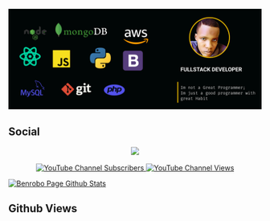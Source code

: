 ![alt text](https://github.com/Benrobo/Benrobo/blob/main/Group%2024%20(1).png)

## Social

<p align="center">
  <img src="https://raw.githubusercontent.com/Benrobo/Benrobo/main/Successes.gif" width="100px"/>
  <p align="center">
    <a href="https://www.youtube.com/channel/UCVzQyQe-OxsBpQY1jA2xo3w">
      <img alt="YouTube Channel Subscribers" src="https://img.shields.io/youtube/channel/subscribers/UCVzQyQe-OxsBpQY1jA2xo3w?color=red&logo=youtube&style=for-the-badge&labelColor=ce4630">
    </a>
    <a href="https://www.youtube.com/channel/UCVzQyQe-OxsBpQY1jA2xo3w">
      <img alt="YouTube Channel Views" src="https://img.shields.io/youtube/channel/views/UCVzQyQe-OxsBpQY1jA2xo3w?color=blue&label=View%20count&logo=youtube&style=for-the-badge&labelColor=0b689d">
    </a>
  </p>
</p>

<span>[![Benrobo Page Github Stats](https://github-readme-stats.vercel.app/api?username=benrobo&show_icons=true&theme=dracula)](https://github.com/benrobo/github-readme-stats)</span>

<h2>Github Views</h2>

<p align="center">
  <img src="https://komarev.com/ghpvc/?username=MayankVaswani100&color=7BD9F6&labelcolor=20232A" alt="">
</p>
<!--
**Benrobo/Benrobo** is a ✨ _special_ ✨ repository because its `README.md` (this file) appears on your GitHub profile.


Here are some ideas to get you started:

- 🔭 I’m currently working on ...
- 🌱 I’m currently learning ...
- 👯 I’m looking to collaborate on ...
- 🤔 I’m looking for help with ...
- 💬 Ask me about ...
- 📫 How to reach me: ...
- 😄 Pronouns: ...
- ⚡ Fun fact: ...
-->
